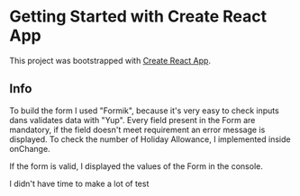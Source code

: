 # Getting Started with Create React App

This project was bootstrapped with [Create React App](https://github.com/facebook/create-react-app).

## Info

To build the form I used "Formik", because it's very easy to check inputs dans validates data with "Yup".
Every field present in the Form are mandatory, if the field doesn't meet requirement an error message is displayed.
To check the number of Holiday Allowance, I implemented inside onChange.

If the form is valid, I displayed the values of the Form in the console.

I didn't have time to make a lot of test
